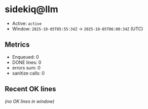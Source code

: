 # sidekiq@llm

- Active: `active`
- Window: `2025-10-05T05:55:34Z` → `2025-10-05T06:00:34Z` (UTC)

## Metrics
- Enqueued: 0
- DONE lines: 0
- errors sum: 0
- sanitize calls: 0

## Recent OK lines
_(no OK lines in window)_

